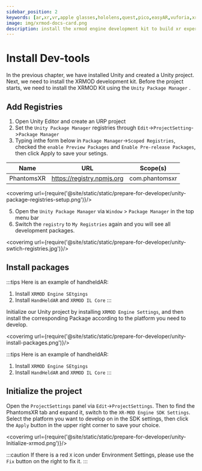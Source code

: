 ```yaml
---
sidebar_position: 2
keywords: [ar,xr,vr,apple glasses,hololens,quest,pico,easyAR,vuforia,xrmod,mod,doc,metaverse,facebook,meta,unity]
image: img/xrmod-docs-card.png
description: install the xrmod engine development kit to build xr experience content with a standardized process.
---
```


# Install Dev-tools

In the previous chapter, we have installed Unity and created a Unity project. Next, we need to install the XRMOD development kit. Before the project starts, we need to install the XRMOD Kit using the `Unity Package Manager` .

## Add Registries

1. Open Unity Editor and create an URP project
2. Set the `Unity Package Manager` registries through `Edit`->`ProjectSetting`->`Package Manager`
4. Typing inthe form below in `Package Manager`->`Scoped Registries`, checked the `enable Preview Packages` and `Enable Pre-release Packages`, then click Apply to save your setings.

|Name|URL|Scope(s)|
|---|---|---|
|PhantomsXR|	https://registry.npmjs.org	|com.phantomsxr|


<coverimg  url={require('@site/static/static/prepare-for-developer/unity-package-registries-setup.png')}/>

5. Open the `Unity Package Manager` via `Window` > `Package Manager` in the top menu bar
6. Switch the `registry` to `My Registries` again and you will see all development packages.


<coverimg  url={require('@site/static/static/prepare-for-developer/unity-swtich-registries.jpg')}/>




## Install packages

:::tips
Here is an example of handheldAR:
1. Install `XRMOD Engine SEtgings`
2. Install `HandHeldAR` and `XRMOD IL Core`
:::

Initialize our Unity project by installing `XRMOD Engine Settings`, and then install the corresponding Package according to the platform you need to develop.


<coverimg  url={require('@site/static/static/prepare-for-developer/unity-install-packages.png')}/>


:::tips
Here is an example of handheldAR:
1. Install `XRMOD Engine SEtgings`
2. Install `HandHeldAR` and `XRMOD IL Core`
:::


## Initialize the project

Open the `ProjectSettings` panel via `Edit`->`ProjectSettings`. Then to find the PhantomsXR tab and expand it, switch to the `XR-MOD Engine SDK Settings`. Select the platform you want to develop on in the SDK settings, then click the `Apply` button in the upper right corner to save your choice.

<coverimg  url={require('@site/static/static/prepare-for-developer/unity-Initialize-xrmod.png')}/>

:::caution
If there is a red `X` icon under Environment Settings, please use the `Fix` button on the right to fix it.
:::